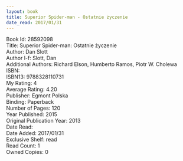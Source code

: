 ```yaml
---
layout: book
title: Superior Spider-man - Ostatnie życzenie
date_read: 2017/01/31
---
```


Book Id: 28592098<br />
Title: Superior Spider-man: Ostatnie życzenie<br />
Author: Dan Slott<br />
Author l-f: Slott, Dan<br />
Additional Authors: Richard Elson, Humberto Ramos, Piotr W. Cholewa<br />
ISBN: <br />
ISBN13: 9788328110731<br />
My Rating: 4<br />
Average Rating: 4.20<br />
Publisher: Egmont Polska<br />
Binding: Paperback<br />
Number of Pages: 120<br />
Year Published: 2015<br />
Original Publication Year: 2013<br />
Date Read: <br />
Date Added: 2017/01/31<br />
Exclusive Shelf: read<br />
Read Count: 1<br />
Owned Copies: 0<br />

